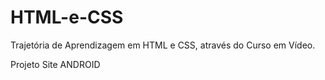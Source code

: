 # HTML-e-CSS
Trajetória de Aprendizagem em HTML e CSS, através do Curso em Vídeo.

Projeto Site ANDROID
